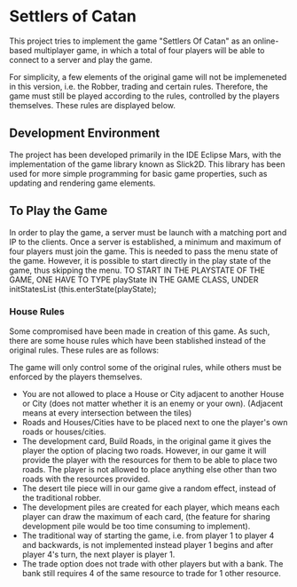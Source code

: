 # Settlers of Catan

This project tries to implement the game "Settlers Of Catan" as an online-based multiplayer game,
in which a total of four players will be able to connect to a server and play the game.

For simplicity, a few elements of the original game will not be implemeneted in this version, i.e. the Robber, trading and certain rules. Therefore, the game must still be played according to the rules, controlled by the players themselves. These rules are displayed below.

## Development Environment

The project has been developed primarily in the IDE Eclipse Mars, with the implementation of the game library known as Slick2D. This library has been used for more simple programming for basic game properties, such as updating and rendering game elements.


##  To Play the Game

In order to play the game, a server must be launch with a matching port and IP to the clients. 
Once a server is established, a minimum and maximum of four players must join the game. This is needed to pass the menu state of the game. However, it is possible to start directly in the play state of the game, thus skipping the menu. 
TO START IN THE PLAYSTATE OF THE GAME, ONE HAVE TO TYPE playState IN THE GAME CLASS, UNDER initStatesList (this.enterState(playState);

### House Rules

Some compromised have been made in creation of this game. As such, there are some house rules which have been stablished instead of the original rules. These rules are as follows:

The game will only control some of the original rules, while others must be enforced by the players themselves.

- You are not allowed to place a House or City adjacent to another House or City (does not matter whether it is an enemy or your own). (Adjacent means at every intersection between the tiles)
- Roads and Houses/Cities have to be placed next to one the player's own roads or houses/cities.
- The development card, Build Roads, in the original game it gives the player the option of placing two roads. However, in our game it will provide the player with the resources for them to be able to place two roads. The player is not allowed to place anything else other than two roads with the resources provided.
- The desert tile piece will in our game give a random effect, instead of the traditional robber.
- The development piles are created for each player, which means each player can draw the maximum of each card, (the feature for sharing development pile would be too time consuming to implement).
- The traditional way of starting the game, i.e. from player 1 to player 4 and backwards, is not implemented instead player 1 begins and after player 4's turn, the next player is player 1.
- The trade option does not trade with other players but with a bank. The bank still requires 4 of the same resource to trade for 1 other resource.
